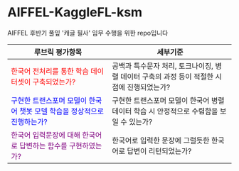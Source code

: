 # AIFFEL-KaggleFL-ksm
AIFFEL 후반기 풀잎 '캐글 필사' 임무 수행을 위한 repo입니다

|**루브릭 평가항목**|**세부기준**|
|------|---|
|<span style="color:red">한국어 전처리를 통한 학습 데이터셋이 구축되었는가?</span>|공백과 특수문자 처리, 토크나이징, 병렬 데이터 구축의 과정 등이 적절한 시점에 진행되었는가?|
|<span style="color:blue">구현한 트랜스포머 모델이 한국어 챗봇 모델 학습을 정상적으로 진행하는가?</span>|구현한 트랜스포머 모델이 한국어 병렬 데이터 학습 시 안정적으로 수렴함을 보일 수 있는가?|
|<span style="color:purple">한국어 입력문장에 대해 한국어로 답변하는 함수를 구현하였는가?</span>|한국어로 입력한 문장에 그럴듯한 한국어로 답변이 리턴되었는가?|
